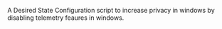 A Desired State Configuration script to increase privacy in windows by disabling telemetry feaures in windows.